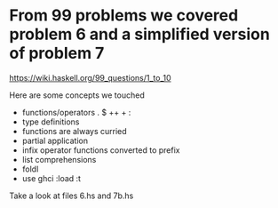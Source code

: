 
# From 99 problems we covered problem 6 and a simplified version of problem 7

https://wiki.haskell.org/99_questions/1_to_10

Here are some concepts we touched

- functions/operators . $ ++ + :
- type definitions
- functions are always curried
- partial application
- infix operator functions converted to prefix
- list comprehensions
- foldl
- use ghci :load :t

Take a look at files 6.hs and 7b.hs

